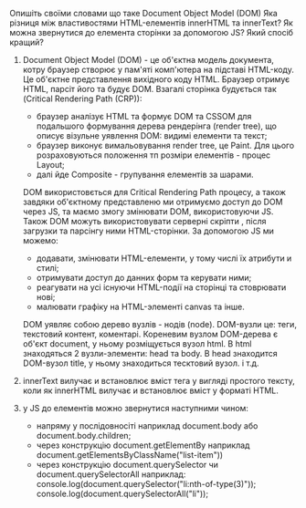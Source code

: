Опишіть своїми словами що таке Document Object Model (DOM)
Яка різниця між властивостями HTML-елементів innerHTML та innerText?
Як можна звернутися до елемента сторінки за допомогою JS? Який спосіб кращий?

1.  Document Object Model (DOM) - це об'єктна модель документа, котру браузер створює у пам'яті комп'ютера на
    підставі HTML-коду. Це об'єктне представлення вихідного коду HTML. Браузер отримує HTML, парсіт його та
    будує DOM.
    Взагалі сторінка будується так (Critical Rendering Path (CRP)):

    -   браузер аналізує HTML та формує DOM та CSSOM для подальшого формування дерева рендерінга (render tree), що
        описує візульне уявлення DOM: видимі елементи та текст;
    -   браузер виконує вимальовування render tree, це Paint. Для цього розраховуються положення тп розміри елементів - процес Layout;
    -   далі йде Composite - групування елементів за шарами.

    DOM використовється для Critical Rendering Path процесу, а також завдяки об'єктному представленю ми отримуємо доступ до DOM через JS,
    та маємо змогу змінювати DOM, використовуючи JS. Також DOM можуть використовувати серверні скріпти , після загрузки та парсінгу ними
    HTML-сторінки.
    За допомогою JS ми можемо:

    -   додавати, змінювати HTML-елементи, у тому числі їх атрибути и стилі;
    -   отримувати доступ до данних форм та керувати ними;
    -   реагувати на усі існуючи HTML-події на сторінці та стоврювати нові;
    -   малювати графіку на HTML-элементі canvas та інше.

    DOM уявляє собою дерево вузлів - нодів (node). DOM-вузли це: теги, текстовий контент, коментарі. Кореневим вузлом DOM-дерева є об'єкт
    document, у ньому розміщується вузол html. В html знаходяться 2 вузли-элементи: head та body. В head знаходится DOM-вузол title,
    у ньому знаходиться тесктовий вузол. і т.д.

2.  innerText вилучає и встановлює вміст тега у вигляді простого тексту, коли як innerHTML вилучає и встановлює вміст у форматі HTML.

3.  у JS до елементів можно звернутися наступними чином:
    -   напряму у послідовносіті наприклад document.body або document.body.children;
    -   через конструкцію document.getElementBy наприклад document.getElementsByClassName("list-item"))
    -   через конструкцію document.querySelector чи document.querySelectorAll наприклад:
        console.log(document.querySelector("li:nth-of-type(3)")); console.log(document.querySelectorAll("li"));
